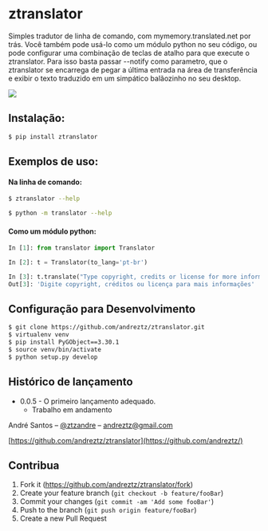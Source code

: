 # ztranslator

Simples tradutor de linha de comando, com mymemory.translated.net por trás. Você também pode usá-lo como um módulo python no seu código, ou pode configurar uma combinação de teclas de atalho para que execute o ztranslator. Para isso basta passar --notify como parametro, que o ztranslator se encarrega de pegar a última entrada na área de transferência e exibir o texto traduzido em um simpático balãozinho no seu desktop.

![](header.gif)

## Instalação:

```sh
$ pip install ztranslator
```

## Exemplos de uso:

#### Na linha de comando:

```sh
$ ztranslator --help
```

```sh
$ python -m translator --help
```

#### Como um módulo python:

```python
In [1]: from translator import Translator

In [2]: t = Translator(to_lang='pt-br')

In [3]: t.translate("Type copyright, credits or license for more information")
Out[3]: 'Digite copyright, créditos ou licença para mais informações'
```

## Configuração para Desenvolvimento

```sh
$ git clone https://github.com/andreztz/ztranslator.git
$ virtualenv venv
$ pip install PyGObject==3.30.1
$ source venv/bin/activate
$ python setup.py develop
```

## Histórico de lançamento

-   0.0.5 - O primeiro lançamento adequado.
    -   Trabalho em andamento

André Santos – [@ztzandre](https://twitter.com/ztzandre) – andreztz@gmail.com

[https://github.com/andreztz/ztranslator](https://github.com/andreztz/)

## Contribua

1. Fork it (<https://github.com/andreztz/ztranslator/fork>)
2. Create your feature branch (`git checkout -b feature/fooBar`)
3. Commit your changes (`git commit -am 'Add some fooBar'`)
4. Push to the branch (`git push origin feature/fooBar`)
5. Create a new Pull Request

